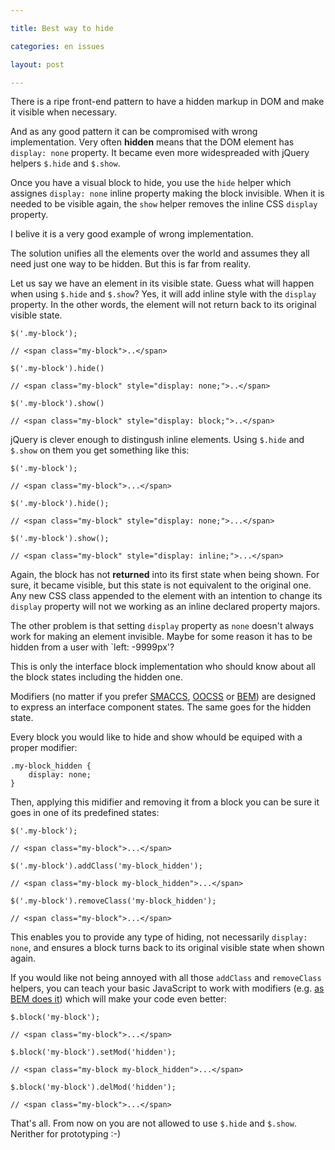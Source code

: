 ```yaml
---

title: Best way to hide

categories: en issues

layout: post

---
```

There is a ripe front-end pattern to have a hidden markup in DOM and make it
visible when necessary.

And as any good pattern it can be compromised with wrong implementation. Very
often **hidden** means that the DOM element has `display: none` property.
It became even more widespreaded with jQuery helpers `$.hide` and `$.show`.

Once you have a visual block to hide, you use the `hide` helper which assignes
`display: none` inline property making the block invisible. When it is needed to
be visible again, the `show` helper removes the inline CSS `display` property.

I belive it is a very good example of wrong implementation.

The solution unifies all the elements over the world and assumes they all need
just one way to be hidden. But this is far from reality.

Let us say we have an element in its
visible state. Guess what will happen when using `$.hide` and `$.show`? Yes, it
will add inline style with the `display` property. In the other words, the element will
not return back to its original visible state.

```
$('.my-block');

// <span class="my-block">..</span>

$('.my-block').hide()

// <span class="my-block" style="display: none;">..</span>

$('.my-block').show()

// <span class="my-block" style="display: block;">..</span>

```

jQuery is clever enough to distingush inline elements. Using `$.hide` and
`$.show` on them you get something like this:

```
$('.my-block');

// <span class="my-block">...</span>

$('.my-block').hide();

// <span class="my-block" style="display: none;">...</span>

$('.my-block').show();

// <span class="my-block" style="display: inline;">...</span>

```

Again, the block has not **returned** into its first state when being shown. For
sure, it became visible, but this state is not equivalent to the original one.
Any new CSS class appended to the element with an intention to change its
`display` property will not we working as an inline declared property majors.

The other problem is that setting `display` property as `none` doesn't always
work for making an element invisible. Maybe for some reason it has to be hidden
from a user with `left: -9999px'?

This is only the interface block implementation who should know about all the
block states including the hidden one.

Modifiers (no matter if you prefer [SMACCS](http://smacss.com/),
[OOCSS](http://oocss.org/) or [BEM](http://bem.info/)) are designed to express
an interface component states. The same goes for the hidden state.

Every block you would like to hide and show whould be equiped with a proper
modifier:

```
.my-block_hidden {
    display: none;
}
```

Then, applying this midifier and removing it from a block you can be sure it
goes in one of its predefined states:

```
$('.my-block');

// <span class="my-block">...</span>

$('.my-block').addClass('my-block_hidden');

// <span class="my-block my-block_hidden">...</span>

$('.my-block').removeClass('my-block_hidden');

// <span class="my-block">...</span>
```

This enables you to provide any type of hiding, not necessarily `display: none`,
and ensures a block turns back to its original visible state when shown again.

If you would like not being annoyed with all those `addClass` and `removeClass`
helpers, you can teach your basic JavaScript to work with modifiers (e.g. [as
BEM does
it](https://github.com/varya/bem-js-tutorial/blob/master/02-Modifiers.md)) which
will make your code even better:

```
$.block('my-block');

// <span class="my-block">...</span>

$.block('my-block').setMod('hidden');

// <span class="my-block my-block_hidden">...</span>

$.block('my-block').delMod('hidden');

// <span class="my-block">...</span>
```

That's all. From now on you are not allowed to use `$.hide` and `$.show`.
Nerither for prototyping :-)
